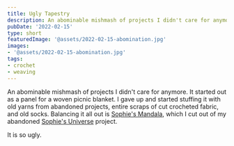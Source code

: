 ```yaml
---
title: Ugly Tapestry
description: An abominable mishmash of projects I didn't care for anymore.
pubDate: '2022-02-15'
type: short
featuredImage: '@assets/2022-02-15-abomination.jpg'
images:
- '@assets/2022-02-15-abomination.jpg'
tags:
- crochet
- weaving
---
```

An abominable mishmash of projects I didn't care for anymore. It started out
as a panel for a woven picnic blanket. I gave up and started stuffing it with
old yarns from abandoned projects, entire scraps of cut crocheted fabric, and
old socks. Balancing it all out is [Sophie's Mandala](https://lookatwhatimade.net/crafts/yarn/crochet/free-crochet-patterns/sophies-mandala-part-3-large/), which I cut out of my abandoned [Sophie's Universe](https://lookatwhatimade.net/crafts/yarn/crochet/sophies-universe-cal-2015/sophies-universe-cal-2015-information/) project.

It is so ugly.